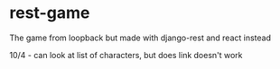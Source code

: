 # rest-game
The game from loopback but made with django-rest and react instead


10/4 - can look at list of characters, but does link doesn't work
